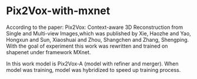 # Pix2Vox-with-mxnet
According to the paper: Pix2Vox: Context-aware 3D Reconstruction from Single and Multi-view Images,which was published by Xie, Haozhe and Yao, Hongxun and Sun, Xiaoshuai and Zhou, Shangchen and Zhang, Shengping. With the goal of experiment this work was rewritten and trained on shapenet under framework MXnet.


In this work model is Pix2Vox-A (model with refiner and merger).
When model was training, model was hybridized to speed up training process.

